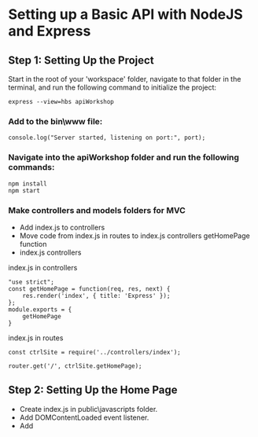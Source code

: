 # Setting up a Basic API with NodeJS and Express

## Step 1: Setting Up the Project
Start in the root of your 'workspace' folder, navigate to that folder in the terminal, 
and run the following command to initialize the project:

`express --view=hbs apiWorkshop`


### Add to the bin\www file:
`console.log("Server started, listening on port:", port);`

### Navigate into the apiWorkshop folder and run the following commands:
```
npm install
npm start
```

### Make controllers and models folders for MVC 
- Add index.js to controllers
- Move code from index.js in routes to index.js controllers getHomePage function
- index.js controllers

index.js in controllers
```
"use strict";
const getHomePage = function(req, res, next) {
    res.render('index', { title: 'Express' });
};
module.exports = {
    getHomePage
}
```

index.js in routes
```
const ctrlSite = require('../controllers/index');

router.get('/', ctrlSite.getHomePage);
```

## Step 2: Setting Up the Home Page
- Create index.js in public\javascripts folder.
- Add DOMContentLoaded event listener.
- Add <script> to layout.hbs

layout.hbs
`<script src="../javascripts/index.js"></script>`

index.js in javascripts
```
"use strict";

document.addEventListener("DOMContentLoaded", () =>{
    console.log("hello");

});
```

Add code to index.hbs
```
<hr>
<h2>Create Post</h2>
<form>
    <label for="title">Title</label>
    <input id="title" type="text">
    <br>
    <label for="body">Body</label>
    <input id="body" type="text">
    <br>
    <br>
    <button id="btnCreatePost" type="button">Create Post</button>
    <br>
    <br>
    <span id="msgCreatePost"></span>
</form>
<br>
<hr>
<h2>Get Posts</h2>
<button id="btnGetPosts" type="button">Get Posts</button>
<br>
<table id="resultTable" style="display: none;"></table>
```

## Step 3: Setting Up GET request
- npm Install axios.
- Create api.js in controllers folder and require in route file.
- Add getPosts function to api.js in controllers
- Add GET route to index.js in routes.
- Add getPosts function and eventListener to index.js in javascripts


## Step 4: Setting Up POST request
- Add createPost function to api.js in controllers
- Add POST route to index.js in routes.
- Add createPost function and eventListener to index.js in javascripts

## Conclusion
In this workshop, we have learned how to build a simple API using Node.js and Express. We covered setting up the project, defining routes, implementing middleware, and the startings of an MVC pattern. This is just the beginning of your journey into building APIs and web applications with Node.js and Express. There is much more to explore and learn, such as a fully realized MVC pattern, database integration, authentication, and more complex API features.

## Additional Resources:
Continue your NodeJS learning journey with these additional resources:

[Official Node.js Documentation](https://nodejs.org/en/docs/): Explore the official Node.js documentation for in-depth information about Node.js and its modules.

[Express.js Documentation](https://expressjs.com/): Refer to the official Express.js documentation for detailed explanations of Express features and best practices.

[RESTful API Design Best Practices](https://restfulapi.net/): Study the best practices and principles of RESTful API design to create efficient and user-friendly APIs.

[Mongoose (for MongoDB integration)](https://mongoosejs.com/): If you want to dive into using databases with Node.js, Mongoose is a popular library for MongoDB integration.

[MySQL npm (for MySQL integration)](https://www.npmjs.com/package/mysql): NodeJS also pairs well with relational databases and the mysql package on npm is a great place to get started.

[JWT Authentication in Node.js](https://jwt.io/): Learn about JSON Web Tokens (JWT) and how to implement token-based authentication in Node.js applications.

[Postman](https://www.postman.com/): Use Postman for testing and interacting with APIs.

Online tutorials and YouTube videos: There are numerous tutorials and guides available online that cover various aspects of Node.js, Express, and API development.
